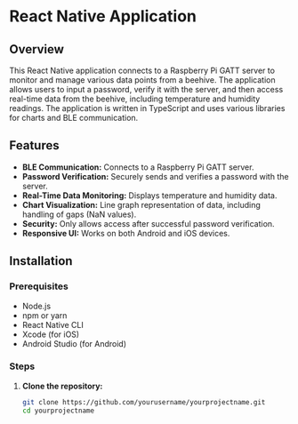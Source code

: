 # React Native Application

## Overview

This React Native application connects to a Raspberry Pi GATT server to monitor and manage various data points from a beehive. The application allows users to input a password, verify it with the server, and then access real-time data from the beehive, including temperature and humidity readings. The application is written in TypeScript and uses various libraries for charts and BLE communication.

## Features

- **BLE Communication:** Connects to a Raspberry Pi GATT server.
- **Password Verification:** Securely sends and verifies a password with the server.
- **Real-Time Data Monitoring:** Displays temperature and humidity data.
- **Chart Visualization:** Line graph representation of data, including handling of gaps (NaN values).
- **Security:** Only allows access after successful password verification.
- **Responsive UI:** Works on both Android and iOS devices.

## Installation

### Prerequisites

- Node.js
- npm or yarn
- React Native CLI
- Xcode (for iOS)
- Android Studio (for Android)

### Steps

1. **Clone the repository:**
   ```bash
   git clone https://github.com/yourusername/yourprojectname.git
   cd yourprojectname


